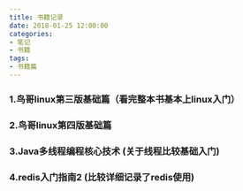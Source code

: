 ```yaml
---
title: 书籍记录
date: 2018-01-25 12:00:00
categories: 
- 笔记
- 书籍
tags:
- 书籍篇
---
```


### 1.鸟哥linux第三版基础篇（看完整本书基本上linux入门）

### 2.鸟哥linux第四版基础篇

### 3.Java多线程编程核心技术 (关于线程比较基础入门)

### 4.redis入门指南2 (比较详细记录了redis使用)